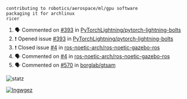 ```
contributing to robotics/aerospace/ml/gpu software
packaging it for archlinux
ricer
```

<!--START_SECTION:activity-->
1. 🗣 Commented on [#393](https://github.com/PyTorchLightning/pytorch-lightning-bolts/issues/393) in [PyTorchLightning/pytorch-lightning-bolts](https://github.com/PyTorchLightning/pytorch-lightning-bolts)
2. ❗️ Opened issue [#393](https://github.com/PyTorchLightning/pytorch-lightning-bolts/issues/393) in [PyTorchLightning/pytorch-lightning-bolts](https://github.com/PyTorchLightning/pytorch-lightning-bolts)
3. ❗️ Closed issue [#4](https://github.com/ros-noetic-arch/ros-noetic-gazebo-ros/issues/4) in [ros-noetic-arch/ros-noetic-gazebo-ros](https://github.com/ros-noetic-arch/ros-noetic-gazebo-ros)
4. 🗣 Commented on [#4](https://github.com/ros-noetic-arch/ros-noetic-gazebo-ros/issues/4) in [ros-noetic-arch/ros-noetic-gazebo-ros](https://github.com/ros-noetic-arch/ros-noetic-gazebo-ros)
5. 🗣 Commented on [#570](https://github.com/borglab/gtsam/issues/570) in [borglab/gtsam](https://github.com/borglab/gtsam)
<!--END_SECTION:activity-->


![statz](https://github-readme-stats.vercel.app/api?username=acxz&include_all_commits=true&show_icons=true)

[![lngwgez](https://github-readme-stats.vercel.app/api/top-langs/?username=acxz&layout=compact)](https://github.com/acxz/github-readme-stats)


<!--
**acxz/acxz** is a ✨ _special_ ✨ repository because its `README.md` (this file) appears on your GitHub profile.

Here are some ideas to get you started:

- 🔭 I’m currently working on ...
- 🌱 I’m currently learning ...
- 👯 I’m looking to collaborate on ...
- 🤔 I’m looking for help with ...
- 💬 Ask me about ...
- 📫 How to reach me: ...
- 😄 Pronouns: ...
- ⚡ Fun fact: ...
-->
